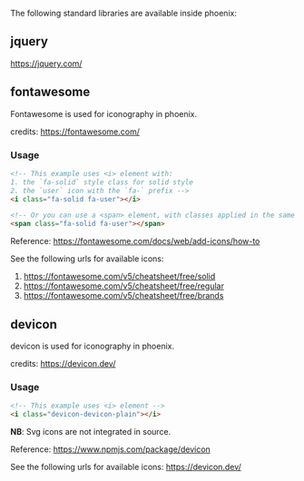 The following standard libraries are available inside phoenix:

## jquery
https://jquery.com/

## fontawesome

Fontawesome is used for iconography in phoenix.

credits: https://fontawesome.com/

### Usage

```html
<!-- This example uses <i> element with: 
1. the `fa-solid` style class for solid style
2. the `user` icon with the `fa-` prefix -->
<i class="fa-solid fa-user"></i>

<!-- Or you can use a <span> element, with classes applied in the same way -->
<span class="fa-solid fa-user"></span>
```

Reference: https://fontawesome.com/docs/web/add-icons/how-to

See the following urls for available icons:
1. https://fontawesome.com/v5/cheatsheet/free/solid
2. https://fontawesome.com/v5/cheatsheet/free/regular
3. https://fontawesome.com/v5/cheatsheet/free/brands

## devicon

devicon is used for iconography in phoenix.

credits: https://devicon.dev/

### Usage

```html
<!-- This example uses <i> element -->
<i class="devicon-devicon-plain"></i>
```
**NB**: Svg icons are not integrated in source. 

Reference: https://www.npmjs.com/package/devicon

See the following urls for available icons:
https://devicon.dev/
